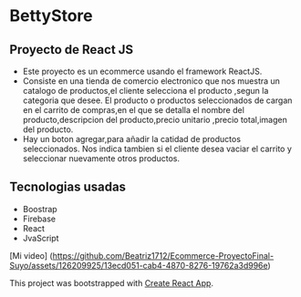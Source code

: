 #   BettyStore

## Proyecto de React JS

* Este proyecto es un ecommerce usando el framework ReactJS.
* Consiste en una tienda de comercio electronico que nos muestra un catalogo de productos,el cliente selecciona el producto ,segun la categoria que desee.
El producto o productos seleccionados de cargan en el carrito de compras,en el que se detalla el nombre del producto,descripcion del producto,precio unitario ,precio total,imagen del producto.
* Hay un boton agregar,para añadir la catidad de productos seleccionados.
Nos indica tambien si el cliente desea vaciar el carrito y seleccionar nuevamente otros productos.

## Tecnologias usadas
* Boostrap
* Firebase
* React 
* JvaScript

[Mi video] (https://github.com/Beatriz1712/Ecommerce-ProyectoFinal-Suyo/assets/126209925/13ecd051-cab4-4870-8276-19762a3d996e)


This project was bootstrapped with [Create React App](https://github.com/facebook/create-react-app).






